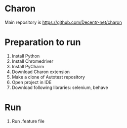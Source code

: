 # Charon

Main repository is https://github.com/Decentr-net/charon


# Preparation to run

1. Install Python
2. Install Chromedriver
3. Install PyCharm
4. Download Charon extension
5. Make a clone of Autotest repository
6. Open project in IDE
7. Download following libraries: selenium, behave

# Run

1. Run .feature file

